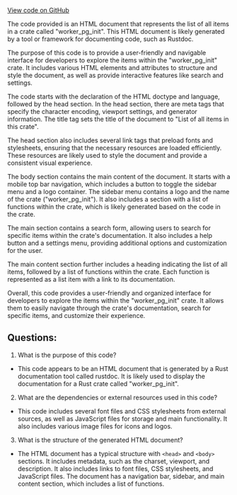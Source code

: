 [View code on GitHub](git@github.com:wangpatrick57/parkbench.git/target/doc/worker_pg_init/all.html)

The code provided is an HTML document that represents the list of all items in a crate called "worker_pg_init". This HTML document is likely generated by a tool or framework for documenting code, such as Rustdoc.

The purpose of this code is to provide a user-friendly and navigable interface for developers to explore the items within the "worker_pg_init" crate. It includes various HTML elements and attributes to structure and style the document, as well as provide interactive features like search and settings.

The code starts with the declaration of the HTML doctype and language, followed by the head section. In the head section, there are meta tags that specify the character encoding, viewport settings, and generator information. The title tag sets the title of the document to "List of all items in this crate".

The head section also includes several link tags that preload fonts and stylesheets, ensuring that the necessary resources are loaded efficiently. These resources are likely used to style the document and provide a consistent visual experience.

The body section contains the main content of the document. It starts with a mobile top bar navigation, which includes a button to toggle the sidebar menu and a logo container. The sidebar menu contains a logo and the name of the crate ("worker_pg_init"). It also includes a section with a list of functions within the crate, which is likely generated based on the code in the crate.

The main section contains a search form, allowing users to search for specific items within the crate's documentation. It also includes a help button and a settings menu, providing additional options and customization for the user.

The main content section further includes a heading indicating the list of all items, followed by a list of functions within the crate. Each function is represented as a list item with a link to its documentation.

Overall, this code provides a user-friendly and organized interface for developers to explore the items within the "worker_pg_init" crate. It allows them to easily navigate through the crate's documentation, search for specific items, and customize their experience.
## Questions: 
 1. What is the purpose of this code?
- This code appears to be an HTML document that is generated by a Rust documentation tool called rustdoc. It is likely used to display the documentation for a Rust crate called "worker_pg_init".

2. What are the dependencies or external resources used in this code?
- This code includes several font files and CSS stylesheets from external sources, as well as JavaScript files for storage and main functionality. It also includes various image files for icons and logos.

3. What is the structure of the generated HTML document?
- The HTML document has a typical structure with `<head>` and `<body>` sections. It includes metadata, such as the charset, viewport, and description. It also includes links to font files, CSS stylesheets, and JavaScript files. The document has a navigation bar, sidebar, and main content section, which includes a list of functions.